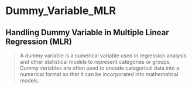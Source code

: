 # Dummy_Variable_MLR
## Handling Dummy Variable in Multiple Linear Regression (MLR)
> A dummy variable is a numerical variable used in regression analysis and other statistical models to represent categories or groups. Dummy variables are often used to encode categorical data into a numerical format so that it can be incorporated into mathematical models.

